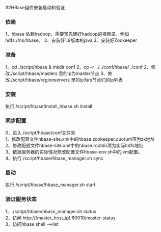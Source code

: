##HBase组件安装启动和验证
### 依赖
1、hbase 依赖hadoop，需要预先建好hadoop的根目录，例如hdfs://ns/hbase。
2、安装好1.8版本的java
3、安装好Zookeeper

### 准备
1、cd ./script/hbase & mkdir conf 
2、cp –r ../../conf/hbase/ ./conf
2、修改./script/hbase/masters 里的ip为master节点
3、修改./script/hbase/regionservers 里的ip为rs节点们的ip列表

### 安装
执行./script/hbase/install_hbase.sh install

### 同步配置
0、进入./script/hbase/conf文件夹  
1、修改配置文件hbase-site.xml中的hbase.zookeeper.quorum项为zk地址  
2、修改配置文件hbase-site.xml中的hbase.rootdir项为实际hdfs地址  
3、依据服务器的实际情况修改配置文件hbase-env.sh中的jvm配置。  
4、执行./script/hbase/hbase_manager.sh sync  

### 启动
执行./script/hbase/hbase_manager.sh start

### 验证服务状态
1、./script/hbase/hbase_manager.sh status  
2、访问 http://[master_host_ip]:60010/master-status  
3、访问hbase shell -->list  
